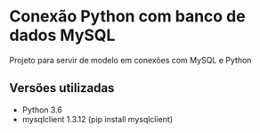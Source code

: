 # Conexão Python com banco de dados MySQL
Projeto para servir de modelo em conexões com MySQL e Python
## Versões utilizadas
- Python 3.6
- mysqlclient 1.3.12 (pip install mysqlclient)
